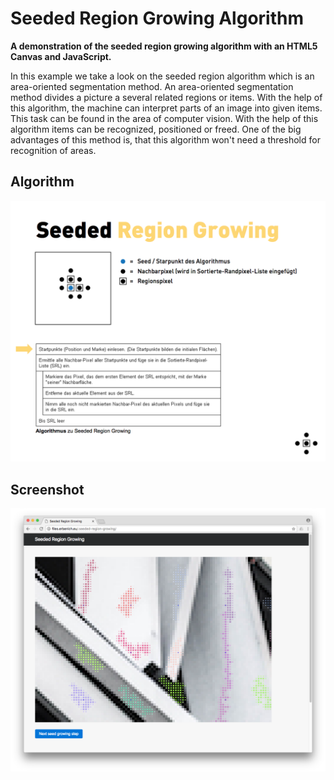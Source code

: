 # Seeded Region Growing Algorithm
**A demonstration of the seeded region growing algorithm with an HTML5 Canvas and JavaScript.**

In this example we take a look on the seeded region algorithm which is an area-oriented segmentation method. An area-oriented segmentation method divides a picture a several related regions or items. With the help of this algorithm, the machine can interpret parts of an image into given items. This task can be found in the area of computer vision. With the help of this algorithm items can be recognized, positioned or freed. One of the big advantages of this method is, that this algorithm won't need a threshold for recognition of areas.

## Algorithm
![image](/algorithm.png?raw=true)

## Screenshot
![image](/screenshot.png?raw=true)
